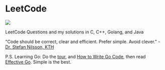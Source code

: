 # LeetCode
![](https://img.shields.io/badge/status-in_development-green.svg)

LeetCode Questions and my solutions in C, C++, Golang, and Java


"Code should be correct, clear and efficient.
 Prefer simple. Avoid clever." - [Dr. Stefan Nilsson, KTH](https://yourbasic.org/)


P.S. Learning Go: Do the [tour](https://tour.golang.org/), and [How to Write Go Code](https://golang.org/doc/code.html), then read [Effective Go](https://golang.org/doc/effective_go.html). Simple is the best.

